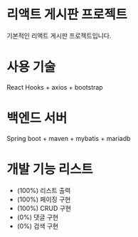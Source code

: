 # 리액트 게시판 프로젝트
기본적인 리액트 게시판 프로젝트입니다.

# 사용 기술
React Hooks + axios + bootstrap

# 백엔드 서버
Spring boot + maven + mybatis + mariadb

# 개발 기능 리스트
- (100%) 리스트 출력
- (100%) 페이징 구현
- (100%) CRUD 구현
- (0%) 댓글 구현
- (0%) 검색 구현
